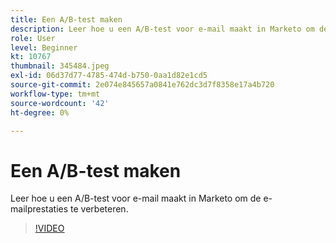 ```yaml
---
title: Een A/B-test maken
description: Leer hoe u een A/B-test voor e-mail maakt in Marketo om de e-mailprestaties te verbeteren.
role: User
level: Beginner
kt: 10767
thumbnail: 345484.jpeg
exl-id: 06d37d77-4785-474d-b750-0aa1d82e1cd5
source-git-commit: 2e074e845657a0841e762dc3d7f8358e17a4b720
workflow-type: tm+mt
source-wordcount: '42'
ht-degree: 0%

---
```


# Een A/B-test maken

Leer hoe u een A/B-test voor e-mail maakt in Marketo om de e-mailprestaties te verbeteren.

>[!VIDEO](https://video.tv.adobe.com/v/345484/?quality=12&learn=on)
